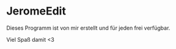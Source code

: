 # JeromeEdit

Dieses Programm ist von mir erstellt und für jeden frei verfügbar.


Viel Spaß damit <3
